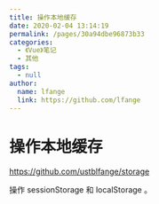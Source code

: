 ```yaml
---
title: 操作本地缓存
date: 2020-02-04 13:14:19
permalink: /pages/30a94dbe96873b33
categories: 
  - 《Vue》笔记
  - 其他
tags: 
  - null
author: 
  name: lfange
  link: https://github.com/lfange
---
```

# 操作本地缓存

<https://github.com/ustblfange/storage>

操作 sessionStorage 和 localStorage 。



